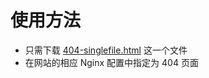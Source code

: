 # 使用方法
- 只需下载 [404-singlefile.html](https://github.com/lsy223622/404-page/blob/main/404-singlefile.html) 这一个文件
- 在网站的相应 Nginx 配置中指定为 404 页面

